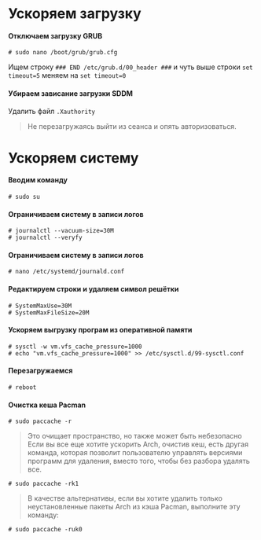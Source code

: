 # Ускоряем загрузку  
#### Отключаем загрузку GRUB  
```text
# sudo nano /boot/grub/grub.cfg
```
Ищем строку 
`### END /etc/grub.d/00_header ###` 
и чуть выше строки
```set timeout=5```
меняем на 
```set timeout=0```

#### Убираем зависание загрузки SDDM
Удалить файл `.Xauthority`
> Не перезагружаясь выйти из сеанса и опять авторизоваться.

# Ускоряем систему
#### Вводим команду
```text
# sudo su
```

#### Ограничиваем систему в записи логов
```text
# journalctl --vacuum-size=30M
# journalctl --veryfy
```

#### Ограничиваем систему в записи логов
```text
# nano /etc/systemd/journald.conf
```
#### Редактируем строки и удаляем символ решётки
```text
# SystemMaxUse=30M
# SystemMaxFileSize=20M
```
#### Ускоряем выгрузку програм из оперативной памяти
```text
# sysctl -w vm.vfs_cache_pressure=1000
# echo "vm.vfs_cache_pressure=1000" >> /etc/sysctl.d/99-sysctl.conf
```
> 
#### Перезагружаемся
```text
# reboot
```
#### Очистка кеша Pacman
```text
# sudo paccache -r
```
> Это очищает пространство, но также может быть небезопасно
> Если вы все еще хотите ускорить Arch, очистив кеш, есть другая команда, которая позволит пользователю управлять версиями программ для удаления, вместо того, чтобы без разбора удалять все.
```text
# sudo paccache -rk1
```
> В качестве альтернативы, если вы хотите удалить только неустановленные пакеты Arch из кэша Pacman, выполните эту команду:
```text
# sudo paccache -ruk0
```
